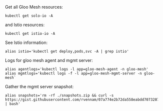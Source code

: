 Get all Gloo Mesh resources:
```
kubectl get solo-io -A
```
and Istio resources:
```
kubectl get istio-io -A
```

See Istio information:
```
alias istio='kubectl get deploy,pods,svc -A | grep istio'
```

Logs for gloo mesh agent and mgmt server:
```
alias agentlogs='kubectl logs -l app=gloo-mesh-agent -n gloo-mesh'
alias mgmtlogs='kubectl logs -f -l app=gloo-mesh-mgmt-server -n gloo-mesh`
```

Gather the mgmt server snapshot:
```
alias snapshots='rm -rf ./snapshots.zip && curl -s https://gist.githubusercontent.com/rvennam/07a774e2b72da558eabdd70732073373/raw/bb17764db93745f2eb01c681dcb7ff3f3d2760cd/snapshots.sh | bash'
```
